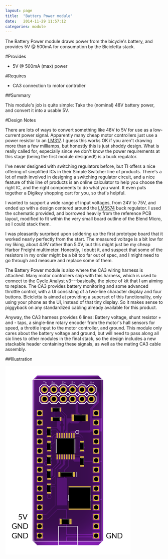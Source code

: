 ```yaml
---
layout: page
title:  "Battery Power module"
date:   2014-11-29 11:57:12
categories: module
---
```

The Battery Power module draws power from the bicycle's battery, and provides 5V @ 500mA for consumption by the Bicicletta stack.

#Provides

* 5V @ 500mA (max) power

#Requires

* CA3 connection to motor controller

##Summary

This module's job is quite simple: Take the (nominal) 48V battery power, and convert it into a usable 5V.

#Design Notes

There are lots of ways to convert something like 48V to 5V for use as a low-current power signal. Apparently many cheap motor controllers just use a power resistor to an [LM317]. I guess this works OK if you aren't drawing more than a few milliamps, but honestly this is just shoddy design. What is really called for, especially since we don't know the power requirements at this stage (being the first module designed!) is a buck regulator.

I've never designed with switching regulators before, but TI offers a nice offering of simplified ICs in their Simple Switcher line of products. There's a lot of math involved in designing a switching regulator circuit, and a nice feature of this line of products is an online calculator to help you choose the right IC, and the right components to do what you want. It even puts together a Digikey shopping cart for you, so that's helpful.

I wanted to support a wide range of input voltages, from 24V to 75V, and ended up with a design centered around the [LM5574] buck regulator. I used the schematic provided, and borrowed heavily from the reference PCB layout, modified to fit within the very small board outline of the Blend Micro, so I could stack them.

I was pleasantly surprised upon soldering up the first prototype board that it worked nearly perfectly from the start. The measured voltage is a bit low for my liking, about 4.9V rather than 5.0V, but this might just be my cheap Harbor Freight multimeter. Honestly, I doubt it, and suspect that some of the resistors in my order might be a bit too far out of spec, and I might need to go through and measure and replace some of them.

The Battery Power module is also where the CA3 wiring harness is attached. Many motor controllers ship with this harness, which is used to connect to the [Cycle Analyst v3][CA3]---basically, the piece of kit that I am aiming to replace. The CA3 provides battery monitoring and some advanced throttle control, with a UI consisting of a two-line character display and four buttons. Bicicletta is aimed at providing a superset of this functionality, only using your phone as the UI, instead of that tiny display. So it makes sense to piggyback on any standardized cabling already available for this product.

Anyway, the CA3 harness provides 6 lines: Battery voltage, shunt resistor + and - taps, a single-line rotary encoder from the motor's hall sensors for speed, a throttle input to the motor controller, and ground. This module only cares about the battery voltage and ground, but will need to pass along all six lines to other modules in the final stack, so the design includes a new stackable header containing these signals, as well as the mating CA3 cable assembly.

##Illustration

![Board outline](../images/bicicletta-power-thumb.png 'Board outline')

[LM317]:      http://en.wikipedia.org/wiki/LM317
[LM5574]:     http://www.ti.com/product/lm5574
[CA3]:        http://www.ebikes.ca/product-info/grin-products/cycle-analyst-3.html
